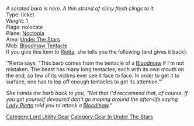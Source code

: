 *A serated barb is here. A thin strand of slimy flesh clings to it.*  
Type: ticket  
Weight: 1  
Flags: nolocate  
Plane: [Noctopia](:Category:Noctopia "wikilink")  
Area: [Under The Stars](:Category:Under_The_Stars "wikilink")  
Mob: [Bloodmaw Tentacle](Bloodmaw_Tentacle "wikilink")  
If you give this item to [Rietta](Rietta "wikilink"), she tells you the
following (and gives it back):

''Rietta says, "This barb comes from the tentacle of a
[Bloodmaw](Bloodmaw "wikilink") if I'm not mistaken. The beast has many
long tentacles, each with its own mouth on the end, so few of its
victims ever see it face to face. In order to get it to surface, one has
to lop off enough tentacles to get its attention."'

*She hands the barb back to you, "Not that I'd reccomend that, of
course. If you get yourself devoured don't go moping around the
after-life saying [Lady Rietta](Rietta "wikilink") told you to attack a
[Bloodmaw](Bloodmaw "wikilink")."*

[Category:Lord Utility Gear](Category:Lord_Utility_Gear "wikilink")
[Category:Gear In Under The
Stars](Category:Gear_In_Under_The_Stars "wikilink")
